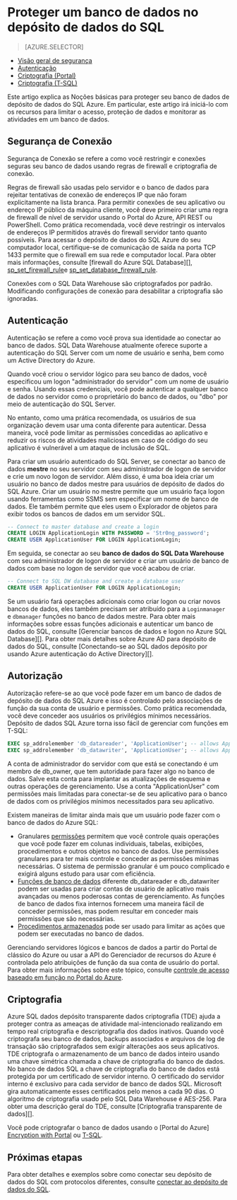 <properties
   pageTitle="Proteger um banco de dados em SQL Data Warehouse | Microsoft Azure"
   description="Dicas para proteger um banco de dados no depósito de dados do SQL Azure para desenvolvimento de soluções."
   services="sql-data-warehouse"
   documentationCenter="NA"
   authors="ronortloff"
   manager="barbkess"
   editor=""/>

<tags
   ms.service="sql-data-warehouse"
   ms.devlang="NA"
   ms.topic="article"
   ms.tgt_pltfrm="NA"
   ms.workload="data-services"
   ms.date="09/24/2016"
   ms.author="rortloff;barbkess;sonyama"/>

# <a name="secure-a-database-in-sql-data-warehouse"></a>Proteger um banco de dados no depósito de dados do SQL

> [AZURE.SELECTOR]
- [Visão geral de segurança](sql-data-warehouse-overview-manage-security.md)
- [Autenticação](sql-data-warehouse-authentication.md)
- [Criptografia (Portal)](sql-data-warehouse-encryption-tde.md)
- [Criptografia (T-SQL)](sql-data-warehouse-encryption-tde-tsql.md)

Este artigo explica as Noções básicas para proteger seu banco de dados de depósito de dados do SQL Azure. Em particular, este artigo irá iniciá-lo com os recursos para limitar o acesso, proteção de dados e monitorar as atividades em um banco de dados.

## <a name="connection-security"></a>Segurança de Conexão

Segurança de Conexão se refere a como você restringir e conexões seguras seu banco de dados usando regras de firewall e criptografia de conexão.

Regras de firewall são usadas pelo servidor e o banco de dados para rejeitar tentativas de conexão de endereços IP que não foram explicitamente na lista branca. Para permitir conexões de seu aplicativo ou endereço IP público da máquina cliente, você deve primeiro criar uma regra de firewall de nível de servidor usando o Portal do Azure, API REST ou PowerShell. Como prática recomendada, você deve restringir os intervalos de endereços IP permitidos através do firewall servidor tanto quanto possíveis.  Para acessar o depósito de dados do SQL Azure do seu computador local, certifique-se de comunicação de saída na porta TCP 1433 permite que o firewall em sua rede e computador local.  Para obter mais informações, consulte [firewall do Azure SQL Database][], [sp_set_firewall_rule][]e [sp_set_database_firewall_rule][].

Conexões com o SQL Data Warehouse são criptografados por padrão.  Modificando configurações de conexão para desabilitar a criptografia são ignoradas.

## <a name="authentication"></a>Autenticação

Autenticação se refere a como você prova sua identidade ao conectar ao banco de dados. SQL Data Warehouse atualmente oferece suporte a autenticação do SQL Server com um nome de usuário e senha, bem como um Active Directory do Azure. 

Quando você criou o servidor lógico para seu banco de dados, você especificou um logon "administrador do servidor" com um nome de usuário e senha. Usando essas credenciais, você pode autenticar a qualquer banco de dados no servidor como o proprietário do banco de dados, ou "dbo" por meio de autenticação do SQL Server.

No entanto, como uma prática recomendada, os usuários de sua organização devem usar uma conta diferente para autenticar. Dessa maneira, você pode limitar as permissões concedidas ao aplicativo e reduzir os riscos de atividades maliciosas em caso de código do seu aplicativo é vulnerável a um ataque de inclusão de SQL. 

Para criar um usuário autenticado do SQL Server, se conectar ao banco de dados **mestre** no seu servidor com seu administrador de logon de servidor e crie um novo logon de servidor.  Além disso, é uma boa ideia criar um usuário no banco de dados mestre para usuários de depósito de dados do SQL Azure. Criar um usuário no mestre permite que um usuário faça logon usando ferramentas como SSMS sem especificar um nome de banco de dados.  Ele também permite que eles usem o Explorador de objetos para exibir todos os bancos de dados em um servidor SQL.

```sql
-- Connect to master database and create a login
CREATE LOGIN ApplicationLogin WITH PASSWORD = 'Str0ng_password';
CREATE USER ApplicationUser FOR LOGIN ApplicationLogin;
```

Em seguida, se conectar ao seu **banco de dados do SQL Data Warehouse** com seu administrador de logon de servidor e criar um usuário de banco de dados com base no logon de servidor que você acabou de criar.

```sql
-- Connect to SQL DW database and create a database user
CREATE USER ApplicationUser FOR LOGIN ApplicationLogin;
```

Se um usuário fará operações adicionais como criar logon ou criar novos bancos de dados, eles também precisam ser atribuído para a `Loginmanager` e `dbmanager` funções no banco de dados mestre. Para obter mais informações sobre essas funções adicionais e autenticar um banco de dados do SQL, consulte [Gerenciar bancos de dados e logon no Azure SQL Database][].  Para obter mais detalhes sobre Azure AD para depósito de dados do SQL, consulte [Conectando-se ao SQL dados depósito por usando Azure autenticação do Active Directory][].


## <a name="authorization"></a>Autorização

Autorização refere-se ao que você pode fazer em um banco de dados de depósito de dados do SQL Azure e isso é controlado pelo associações de função da sua conta de usuário e permissões. Como prática recomendada, você deve conceder aos usuários os privilégios mínimos necessários. Depósito de dados SQL Azure torna isso fácil de gerenciar com funções em T-SQL:

```sql
EXEC sp_addrolemember 'db_datareader', 'ApplicationUser'; -- allows ApplicationUser to read data
EXEC sp_addrolemember 'db_datawriter', 'ApplicationUser'; -- allows ApplicationUser to write data
```

A conta de administrador do servidor com que está se conectando é um membro de db_owner, que tem autoridade para fazer algo no banco de dados. Salve esta conta para implantar as atualizações de esquema e outras operações de gerenciamento. Use a conta "ApplicationUser" com permissões mais limitadas para conectar-se de seu aplicativo para o banco de dados com os privilégios mínimos necessitados para seu aplicativo.

Existem maneiras de limitar ainda mais que um usuário pode fazer com o banco de dados do Azure SQL:

- Granulares [permissões][] permitem que você controle quais operações que você pode fazer em colunas individuais, tabelas, exibições, procedimentos e outros objetos no banco de dados. Use permissões granulares para ter mais controle e conceder as permissões mínimas necessárias. O sistema de permissão granular é um pouco complicado e exigirá alguns estudo para usar com eficiência.
- [Funções de banco de dados][] diferente db_datareader e db_datawriter podem ser usadas para criar contas de usuário de aplicativo mais avançadas ou menos poderosas contas de gerenciamento. As funções de banco de dados fixa internos fornecem uma maneira fácil de conceder permissões, mas podem resultar em conceder mais permissões que são necessárias.
- [Procedimentos armazenados][] pode ser usado para limitar as ações que podem ser executadas no banco de dados.

Gerenciando servidores lógicos e bancos de dados a partir do Portal de clássico do Azure ou usar a API do Gerenciador de recursos do Azure é controlada pelo atribuições de função da sua conta de usuário do portal. Para obter mais informações sobre este tópico, consulte [controle de acesso baseado em função no Portal do Azure][].

## <a name="encryption"></a>Criptografia

Azure SQL dados depósito transparente dados criptografia (TDE) ajuda a proteger contra as ameaças de atividade mal-intencionado realizando em tempo real criptografia e descriptografia dos dados inativos.  Quando você criptografa seu banco de dados, backups associados e arquivos de log de transação são criptografados sem exigir alterações aos seus aplicativos. TDE criptografa o armazenamento de um banco de dados inteiro usando uma chave simétrica chamada a chave de criptografia do banco de dados. No banco de dados SQL a chave de criptografia do banco de dados está protegida por um certificado de servidor interno. O certificado do servidor interno é exclusivo para cada servidor de banco de dados SQL. Microsoft gira automaticamente esses certificados pelo menos a cada 90 dias. O algoritmo de criptografia usado pelo SQL Data Warehouse é AES-256. Para obter uma descrição geral do TDE, consulte [Criptografia transparente de dados][].

Você pode criptografar o banco de dados usando o [Portal do Azure] [ Encryption with Portal] ou [T-SQL][Encryption with TSQL].

## <a name="next-steps"></a>Próximas etapas

Para obter detalhes e exemplos sobre como conectar seu depósito de dados do SQL com protocolos diferentes, consulte [conectar ao depósito de dados do SQL][].

<!--Image references-->

<!--Article references-->
[Conectar ao depósito de dados do SQL]: ./sql-data-warehouse-connect-overview.md
[Encryption with Portal]: ./sql-data-warehouse-encryption-tde.md
[Encryption with TSQL]: ./sql-data-warehouse-encryption-tde-tsql.md
[Conectando depósito de dados do SQL usando a autenticação do Active Directory do Azure]: ./sql-data-warehouse-authentication.md

<!--MSDN references-->
[Firewall de banco de dados do SQL Azure]: https://msdn.microsoft.com/library/ee621782.aspx
[sp_set_firewall_rule]: https://msdn.microsoft.com/library/dn270017.aspx
[sp_set_database_firewall_rule]: https://msdn.microsoft.com/library/dn270010.aspx
[Funções de banco de dados]: https://msdn.microsoft.com/library/ms189121.aspx
[Gerenciar bancos de dados e logon no banco de dados do SQL Azure]: https://msdn.microsoft.com/library/ee336235.aspx
[Permissões]: https://msdn.microsoft.com/library/ms191291.aspx
[Procedimentos armazenados]: https://msdn.microsoft.com/library/ms190782.aspx
[Criptografia de dados transparente]: https://msdn.microsoft.com/library/bb934049.aspx
[Azure portal]: https://portal.azure.com/

<!--Other Web references-->
[Controle de acesso baseado em função no Portal do Azure]: https://azure.microsoft.com/documentation/articles/role-based-access-control-configure
